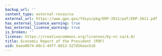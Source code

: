 ```yaml
---
backup_url: ''
content_type: external-resource
external_url: https://www.gpo.gov/fdsys/pkg/ERP-2011/pdf/ERP-2011.pdf
has_external_licence_warning: true
has_external_license_warning: true
is_broken: ''
license: https://creativecommons.org/licenses/by-nc-sa/4.0/
title: Economic Report of the President (PDF)
uid: baea0674-60c1-4dff-8d13-527d56aacb16
---
```

